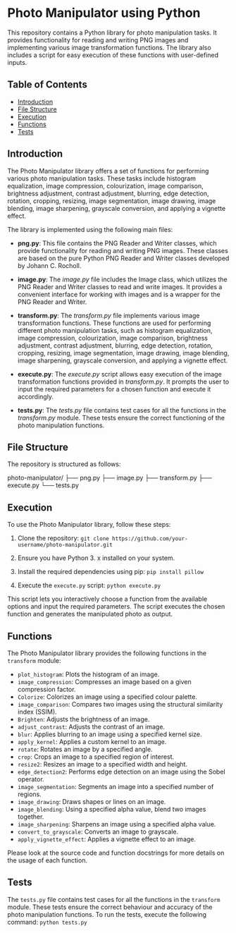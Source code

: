 # Photo Manipulator using Python

This repository contains a Python library for photo manipulation tasks. It provides functionality for reading and writing PNG images and implementing various image transformation functions. The library also includes a script for easy execution of these functions with user-defined inputs.

## Table of Contents

- [Introduction](#introduction)
- [File Structure](#file-structure)
- [Execution](#execution)
- [Functions](#functions)
- [Tests](#tests)

## Introduction

The Photo Manipulator library offers a set of functions for performing various photo manipulation tasks. These tasks include histogram equalization, image compression, colourization, image comparison, brightness adjustment, contrast adjustment, blurring, edge detection, rotation, cropping, resizing, image segmentation, image drawing, image blending, image sharpening, grayscale conversion, and applying a vignette effect.

The library is implemented using the following main files:

- **png.py**: This file contains the PNG Reader and Writer classes, which provide functionality for reading and writing PNG images. These classes are based on the pure Python PNG Reader and Writer classes developed by Johann C. Rocholl.

- **image.py**: The *image.py* file includes the Image class, which utilizes the PNG Reader and Writer classes to read and write images. It provides a convenient interface for working with images and is a wrapper for the PNG Reader and Writer.

- **transform.py**: The *transform.py* file implements various image transformation functions. These functions are used for performing different photo manipulation tasks, such as histogram equalization, image compression, colourization, image comparison, brightness adjustment, contrast adjustment, blurring, edge detection, rotation, cropping, resizing, image segmentation, image drawing, image blending, image sharpening, grayscale conversion, and applying a vignette effect.

- **execute.py**: The *execute.py* script allows easy execution of the image transformation functions provided in *transform.py*. It prompts the user to input the required parameters for a chosen function and execute it accordingly.

- **tests.py**: The *tests.py* file contains test cases for all the functions in the *transform.py* module. These tests ensure the correct functioning of the photo manipulation functions.

## File Structure

The repository is structured as follows:

photo-manipulator/
├── png.py
├── image.py
├── transform.py
├── execute.py
└── tests.py

## Execution

To use the Photo Manipulator library, follow these steps:

1. Clone the repository: ```git clone https://github.com/your-username/photo-manipulator.git```

2. Ensure you have Python 3. x installed on your system.

3. Install the required dependencies using pip: ```pip install pillow```

4. Execute the `execute.py` script: ```python execute.py```

This script lets you interactively choose a function from the available options and input the required parameters. The script executes the chosen function and generates the manipulated photo as output.

## Functions

The Photo Manipulator library provides the following functions in the `transform` module:

- `plot_histogram`: Plots the histogram of an image.
- `image_compression`: Compresses an image based on a given compression factor.
- `Colorize`: Colorizes an image using a specified colour palette.
- `image_comparison`: Compares two images using the structural similarity index (SSIM).
- `Brighten`: Adjusts the brightness of an image.
- `adjust_contrast`: Adjusts the contrast of an image.
- `blur`: Applies blurring to an image using a specified kernel size.
- `apply_kernel`: Applies a custom kernel to an image.
- `rotate`: Rotates an image by a specified angle.
- `crop`: Crops an image to a specified region of interest.
- `resize2`: Resizes an image to a specified width and height.
- `edge_detection2`: Performs edge detection on an image using the Sobel operator.
- `image_segmentation`: Segments an image into a specified number of regions.
- `image_drawing`: Draws shapes or lines on an image.
- `image_blending`: Using a specified alpha value, blend two images together.
- `image_sharpening`: Sharpens an image using a specified alpha value.
- `convert_to_grayscale`: Converts an image to grayscale.
- `apply_vignette_effect`: Applies a vignette effect to an image.

Please look at the source code and function docstrings for more details on the usage of each function.

## Tests

The `tests.py` file contains test cases for all the functions in the `transform` module. These tests ensure the correct behaviour and accuracy of the photo manipulation functions. To run the tests, execute the following command: ```python tests.py```








